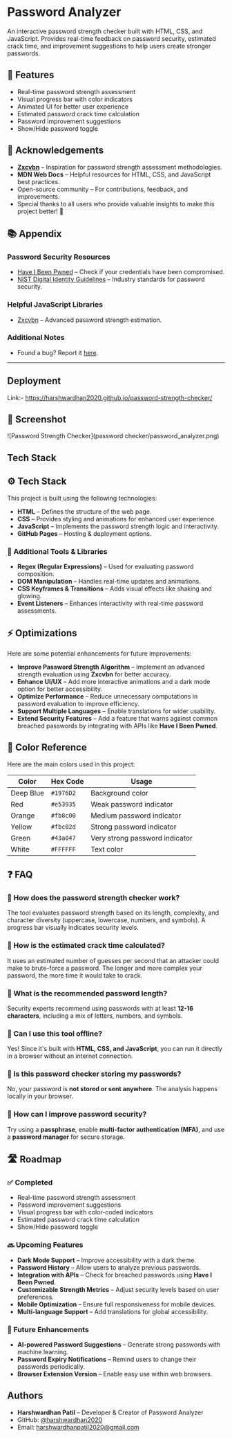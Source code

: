
# Password Analyzer

An interactive password strength checker built with HTML, CSS, and JavaScript. Provides real-time feedback on password security, estimated crack time, and improvement suggestions to help users create stronger passwords.


 ## 🚀 Features
- Real-time password strength assessment
- Visual progress bar with color indicators
- Animated UI for better user experience
- Estimated password crack time calculation
- Password improvement suggestions
- Show/Hide password toggle



## 🙌 Acknowledgements
- **[Zxcvbn](https://github.com/dropbox/zxcvbn)** – Inspiration for password strength assessment methodologies.
- **MDN Web Docs** – Helpful resources for HTML, CSS, and JavaScript best practices.
- Open-source community – For contributions, feedback, and improvements.
- Special thanks to all users who provide valuable insights to make this project better! 🚀
## 📚 Appendix

### Password Security Resources
- [Have I Been Pwned](https://haveibeenpwned.com/) – Check if your credentials have been compromised.
- [NIST Digital Identity Guidelines](https://pages.nist.gov/800-63-3/) – Industry standards for password security.

### Helpful JavaScript Libraries
- [Zxcvbn](https://github.com/dropbox/zxcvbn) – Advanced password strength estimation.

### Additional Notes

- Found a bug? Report it [here](https://github.com/harshwardhan2020/password-strength-checker/issues).

---



## Deployment

Link:- https://harshwardhan2020.github.io/password-strength-checker/


## 📸 Screenshot

![Password Strength Checker](password checker/password_analyzer.png)



## Tech Stack

## ⚙️ Tech Stack

This project is built using the following technologies:

- **HTML** – Defines the structure of the web page.
- **CSS** – Provides styling and animations for enhanced user experience.
- **JavaScript** – Implements the password strength logic and interactivity.
- **GitHub Pages** – Hosting & deployment options.

### 🔹 Additional Tools & Libraries
- **Regex (Regular Expressions)** – Used for evaluating password composition.
- **DOM Manipulation** – Handles real-time updates and animations.
- **CSS Keyframes & Transitions** – Adds visual effects like shaking and glowing.
- **Event Listeners** – Enhances interactivity with real-time password assessments.



## ⚡ Optimizations

Here are some potential enhancements for future improvements:

- **Improve Password Strength Algorithm** – Implement an advanced strength evaluation using **Zxcvbn** for better accuracy.
- **Enhance UI/UX** – Add more interactive animations and a dark mode option for better accessibility.
- **Optimize Performance** – Reduce unnecessary computations in password evaluation to improve efficiency.
- **Support Multiple Languages** – Enable translations for wider usability.
- **Extend Security Features** – Add a feature that warns against common breached passwords by integrating with APIs like **Have I Been Pwned**.
## 🎨 Color Reference

Here are the main colors used in this project:

| Color | Hex Code | Usage |
|-------|---------|--------|
| Deep Blue | `#1976D2` | Background color |
| Red | `#e53935` | Weak password indicator |
| Orange | `#fb8c00` | Medium password indicator |
| Yellow | `#fbc02d` | Strong password indicator |
| Green | `#43a047` | Very strong password indicator |
| White | `#FFFFFF` | Text color |

## ❓ FAQ

### 🔹 How does the password strength checker work?
The tool evaluates password strength based on its length, complexity, and character diversity (uppercase, lowercase, numbers, and symbols). A progress bar visually indicates security levels.

### 🔹 How is the estimated crack time calculated?
It uses an estimated number of guesses per second that an attacker could make to brute-force a password. The longer and more complex your password, the more time it would take to crack.

### 🔹 What is the recommended password length?
Security experts recommend using passwords with at least **12-16 characters**, including a mix of letters, numbers, and symbols.

### 🔹 Can I use this tool offline?
Yes! Since it's built with **HTML, CSS, and JavaScript**, you can run it directly in a browser without an internet connection.

### 🔹 Is this password checker storing my passwords?
No, your password is **not stored or sent anywhere**. The analysis happens locally in your browser.

### 🔹 How can I improve password security?
Try using a **passphrase**, enable **multi-factor authentication (MFA)**, and use a **password manager** for secure storage.



## 🛣️ Roadmap

### ✅ Completed
- Real-time password strength assessment
- Password improvement suggestions
- Visual progress bar with color-coded indicators
- Estimated password crack time calculation
- Show/Hide password toggle

### 🔜 Upcoming Features
- **Dark Mode Support** – Improve accessibility with a dark theme.
- **Password History** – Allow users to analyze previous passwords.
- **Integration with APIs** – Check for breached passwords using **Have I Been Pwned**.
- **Customizable Strength Metrics** – Adjust security levels based on user preferences.
- **Mobile Optimization** – Ensure full responsiveness for mobile devices.
- **Multi-language Support** – Add translations for global accessibility.

### 🚀 Future Enhancements
- **AI-powered Password Suggestions** – Generate strong passwords with machine learning.
- **Password Expiry Notifications** – Remind users to change their passwords periodically.
- **Browser Extension Version** – Enable easy use within web browsers.


## Authors

- **Harshwardhan Patil** – Developer & Creator of Password Analyzer
- GitHub: [@harshwardhan2020](https://github.com/harshwardhan2020)
- Email: harshwardhanpatil2020@gmail.com

